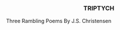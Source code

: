 <script>
  import Links from 'LinksList.svelte';
</script>

<h3 style="text-align: center;">TRIPTYCH</h3> 

Three Rambling Poems By J.S. Christensen
<!-- <div style="text-align: center;"> -->
<Links title={false}/>
<!-- </div> -->